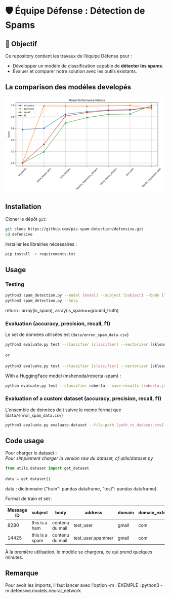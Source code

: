# 🛡️ Équipe Défense : Détection de Spams  

## 📖 **Objectif**  
Ce repository contient les travaux de l’équipe Défense pour :  
- Développer un modèle de classification capable de **détecter les spams**.  
- Évaluer et comparer notre solution avec les outils existants.  

## La comparison des modéles developés
<img src="./plots/comparison.png">


## **Installation**

Cloner le dépôt `git`:

```bash
git clone https://github.com/pic-spam-detection/defensive.git
cd defensive
```

Installer les librairies nécessaires :

```bash
pip install -r requirements.txt
```

## **Usage**

### Testing
```bash
python3 spam_detection.py --model [model] --subject [subject] --body ["this is a spam mail"]
python3 spam_detection.py --help
```

return : array(is_spam), array(is_spam==ground_truth)

### Evaluation (accuracy, precision, recall, f1)
Le set de données utilisées est (`data/enron_spam_data.csv`)

```bash
python3 evaluate.py test --classifier [classifier] --vectorizer [sklearn, bert] --save-results [classifier.json]

or

python3 evaluate.py test --classifier [classifier] --vectorizer [sklearn, bert] --save-results [classifier.json] -train-embeddings-path embeddings/train.pt --test-embeddings-path embeddings/test.pt
```

With a HuggingFace model (mshenoda/roberta-spam) :
```bash
python evaluate.py test --classifier roberta --save-results [roberta.json] --save-checkpoint false
```

### Evaluation of a custom dataset (accuracy, precision, recall, f1)
L'ensemble de données doit suivre le meme format que (`data/enron_spam_data.csv`)

```bash
python3 evaluate.py evaluate-dataset --file-path [path_to_dataset.csv] --save-results [results.csv]
```

## **Code usage**

Pour charger le dataset : \
_Pour simplement charger la version raw du dataset, cf utils/dataset.py_


```python
from utils.dataset import get_dataset

data = get_dataset()
```

data : dictionnaire {"train": pandas dataframe, "test": pandas dataframe}

Format de train et set :

| Message ID | subject | body | address | domain | domain_extension | ground_truth |
|------------|---------|------|---------|--------|------------------|--------------|
| 8280       | this is a ham | contenu du mail | test_user | gmail | com | 0 |
| 14425      | this is a spam | contenu du mail | test_user.spammer | gmail | com | 1 |


À la première utilisation, le modèle se chargera, ce qui prend quelques minutes.

## **Remarque**

Pour avoir les imports, il faut lancer avec l'option -m :
EXEMPLE : python3 -m defensive.models.neural_network
